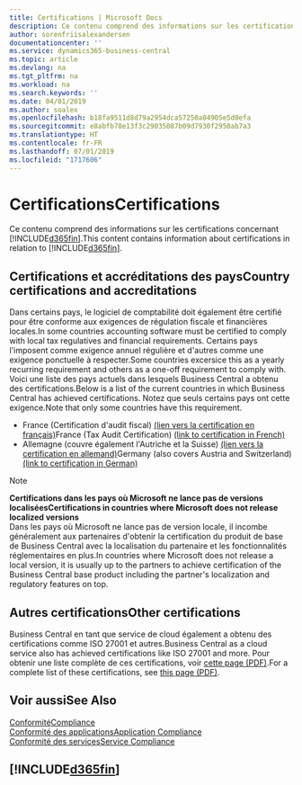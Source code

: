 ```yaml
---
title: Certifications | Microsoft Docs
description: Ce contenu comprend des informations sur les certifications concernant Business Central.
author: sorenfriisalexandersen
documentationcenter: ''
ms.service: dynamics365-business-central
ms.topic: article
ms.devlang: na
ms.tgt_pltfrm: na
ms.workload: na
ms.search.keywords: ''
ms.date: 04/01/2019
ms.author: soalex
ms.openlocfilehash: b18fa9511d8d79a2954dca57250a04905e5d0efa
ms.sourcegitcommit: e8abfb78e13f3c29035087b09d7930f2950ab7a3
ms.translationtype: HT
ms.contentlocale: fr-FR
ms.lasthandoff: 07/01/2019
ms.locfileid: "1717606"
---
```

# <a name="certifications"></a><span data-ttu-id="c45cd-103">Certifications</span><span class="sxs-lookup"><span data-stu-id="c45cd-103">Certifications</span></span>  
<span data-ttu-id="c45cd-104">Ce contenu comprend des informations sur les certifications concernant [!INCLUDE[d365fin](../includes/d365fin_md.md)].</span><span class="sxs-lookup"><span data-stu-id="c45cd-104">This content contains information about certifications in relation to [!INCLUDE[d365fin](../includes/d365fin_md.md)].</span></span>  

## <a name="country-certifications-and-accreditations"></a><span data-ttu-id="c45cd-105">Certifications et accréditations des pays</span><span class="sxs-lookup"><span data-stu-id="c45cd-105">Country certifications and accreditations</span></span>
<span data-ttu-id="c45cd-106">Dans certains pays, le logiciel de comptabilité doit également être certifié pour être conforme aux exigences de régulation fiscale et financières locales.</span><span class="sxs-lookup"><span data-stu-id="c45cd-106">In some countries accounting software must be certified to comply with local tax regulatives and financial requirements.</span></span> <span data-ttu-id="c45cd-107">Certains pays l'imposent comme exigence annuel régulière et d'autres comme une exigence ponctuelle à respecter.</span><span class="sxs-lookup"><span data-stu-id="c45cd-107">Some countries excersice this as a yearly recurring requirement and others as a one-off requirement to comply with.</span></span> <span data-ttu-id="c45cd-108">Voici une liste des pays actuels dans lesquels Business Central a obtenu des certifications.</span><span class="sxs-lookup"><span data-stu-id="c45cd-108">Below is a list of the current countries in which Business Central has achieved certifications.</span></span> <span data-ttu-id="c45cd-109">Notez que seuls certains pays ont cette exigence.</span><span class="sxs-lookup"><span data-stu-id="c45cd-109">Note that only some countries have this requirement.</span></span>  
- <span data-ttu-id="c45cd-110">France (Certification d'audit fiscal) [(lien vers la certification en français)](https://services.infocert.org/certificats/CERTIF-07-181-R16.pdf)</span><span class="sxs-lookup"><span data-stu-id="c45cd-110">France (Tax Audit Certification) [(link to certification in French)](https://services.infocert.org/certificats/CERTIF-07-181-R16.pdf)</span></span> 
- <span data-ttu-id="c45cd-111">Allemagne (couvre également l'Autriche et la Suisse) [(lien vers la certification en allemand)](https://www.bdo.de/de-de/themen/softwarebescheinungen/bdo/microsoft-dynamics-365-business-central)</span><span class="sxs-lookup"><span data-stu-id="c45cd-111">Germany (also covers Austria and Switzerland) [(link to certification in German)](https://www.bdo.de/de-de/themen/softwarebescheinungen/bdo/microsoft-dynamics-365-business-central)</span></span>

> [!NOTE]  
>  <span data-ttu-id="c45cd-112">**Certifications dans les pays où Microsoft ne lance pas de versions localisées**</span><span class="sxs-lookup"><span data-stu-id="c45cd-112">**Certifications in countries where Microsoft does not release localized versions**</span></span>  
> <span data-ttu-id="c45cd-113">Dans les pays où Microsoft ne lance pas de version locale, il incombe généralement aux partenaires d'obtenir la certification du produit de base de Business Central avec la localisation du partenaire et les fonctionnalités réglementaires en plus.</span><span class="sxs-lookup"><span data-stu-id="c45cd-113">In countries where Microsoft does not release a local version, it is usually up to the partners to achieve certification of the Business Central base product including the partner's localization and regulatory features on top.</span></span>

## <a name="other-certifications"></a><span data-ttu-id="c45cd-114">Autres certifications</span><span class="sxs-lookup"><span data-stu-id="c45cd-114">Other certifications</span></span>  
<span data-ttu-id="c45cd-115">Business Central en tant que service de cloud également a obtenu des certifications comme ISO 27001 et autres.</span><span class="sxs-lookup"><span data-stu-id="c45cd-115">Business Central as a cloud service also has achieved certifications like ISO 27001 and more.</span></span> <span data-ttu-id="c45cd-116">Pour obtenir une liste complète de ces certifications, voir [cette page (PDF)](https://aka.ms/d365-compliance-list).</span><span class="sxs-lookup"><span data-stu-id="c45cd-116">For a complete list of these certifications, see [this page (PDF)](https://aka.ms/d365-compliance-list).</span></span>

## <a name="see-also"></a><span data-ttu-id="c45cd-117">Voir aussi</span><span class="sxs-lookup"><span data-stu-id="c45cd-117">See Also</span></span>  
[<span data-ttu-id="c45cd-118">Conformité</span><span class="sxs-lookup"><span data-stu-id="c45cd-118">Compliance</span></span>](compliance-overview.md)  
[<span data-ttu-id="c45cd-119">Conformité des applications</span><span class="sxs-lookup"><span data-stu-id="c45cd-119">Application Compliance</span></span>](compliance-application-compliance.md)  
[<span data-ttu-id="c45cd-120">Conformité des services</span><span class="sxs-lookup"><span data-stu-id="c45cd-120">Service Compliance</span></span>](compliance-service-compliance.md)  

 ## [!INCLUDE[d365fin](../includes/free_trial_md.md)]  
 
